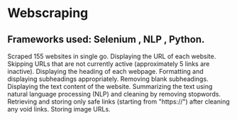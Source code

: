 # Webscraping

## Frameworks used: Selenium , NLP , Python.
Scraped 155 websites in single go.
Displaying the URL of each website.
Skipping URLs that are not currently active (approximately 5 links are inactive).
Displaying the heading of each webpage.
Formatting and displaying subheadings appropriately.
Removing blank subheadings.
Displaying the text content of the website.
Summarizing the text using natural language processing (NLP) and cleaning by removing stopwords.
Retrieving and storing only safe links (starting from "https://") after cleaning any void links.
Storing image URLs.
